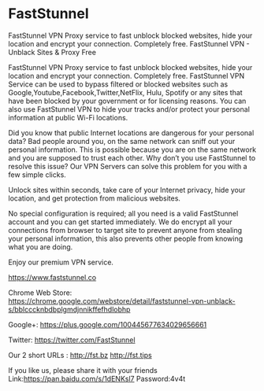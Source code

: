 # FastStunnel
FastStunnel VPN Proxy service to fast unblock blocked websites, hide your location and encrypt your connection. Completely free.
FastStunnel VPN - Unblack Sites & Proxy Free

FastStunnel VPN Proxy service to fast unblock blocked websites, hide your location and encrypt your connection. Completely free.
FastStunnel VPN Service can be used to bypass filtered or blocked websites such as Google,Youtube,Facebook,Twitter,NetFlix, Hulu, Spotify or any sites that have been blocked by your government or for licensing reasons. You can also use FastStunnel VPN to hide your tracks and/or protect your personal information at public Wi-Fi locations.

Did you know that public Internet locations are dangerous for your personal data? Bad people around you, on the same network can sniff out your personal information. This is possible because you are on the same network and you are supposed to trust each other. Why don’t you use FastStunnel to resolve this issue? Our VPN Servers can solve this problem for you with a few simple clicks.


Unlock sites within seconds, take care of your Internet privacy, hide your location, and get protection from malicious websites.

No special configuration is required; all you need is a valid FastStunnel account and you can get started immediately. We do encrypt all your connections from browser to target site to prevent anyone from stealing your personal information, this also prevents other people from knowing what you are doing.

Enjoy our premium VPN service.

https://www.faststunnel.co



Chrome Web Store: https://chrome.google.com/webstore/detail/faststunnel-vpn-unblack-s/bblcccknbdbplgmdjnnikffefhdlobhp



Google+: https://plus.google.com/100445677634029656661


Twitter: https://twitter.com/FastStunnel

Our 2 short URLs : http://fst.bz http://fst.tips

If you like us, please share it with your friends
Link:https://pan.baidu.com/s/1dENKsl7 Password:4v4t
